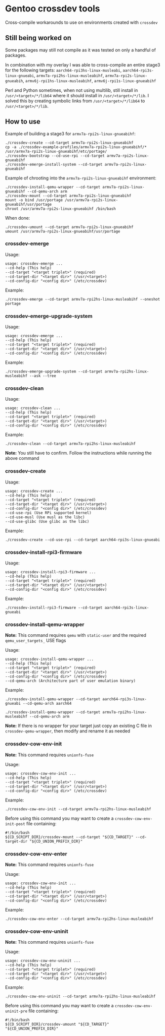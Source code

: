 # Gentoo crossdev tools
Cross-compile workarounds to use on environments created with `crossdev`

## Still being worked on
Some packages may still not compile as it was tested on only a handful of packages.

In combination with my overlay I was able to cross-compile an entire stage3 for the following targets: `aarch64-rpi3hs-linux-musleabi`, `aarch64-rpi3s-linux-gnueabi`, `armv7a-rpi2hs-linux-musleabihf`, `armv7a-rpi2s-linux-gnueabih`, `armv6j-rpi1hs-linux-musleabihf`, `armv6j-rpi1s-linux-gnueabihf`

Perl and Python sometimes, when not using multilib, still install in `/usr/<target>/*/lib64` where it should install in `/usr/<target>/*/lib`. I solved this by creating symbolic links from `/usr/<target>/*/lib64` to `/usr/<target>/*/lib`.

## How to use

Example of building a stage3 for `armv7a-rpi2s-linux-gnueabihf`:
```
./crossdev-create --cd-target armv7a-rpi2s-linux-gnueabihf
cp -a ./crossdev-example-profiles/armv7a-rpi2s-linux-gnueabihf/* /usr/armv7a-rpi2s-linux-gnueabihf/etc/portage/
./crossdev-bootstrap --cd-use-rpi --cd-target armv7a-rpi2s-linux-gnueabihf
./crossdev-emerge-install-system --cd-target armv7a-rpi2s-linux-gnueabihf
```

Example of chrooting into the `armv7a-rpi2s-linux-gnueabihf` environment:
```
./crossdev-install-qemu-wrapper --cd-target armv7a-rpi2s-linux-gnueabihf --cd-qemu-arch arm
./crossdev-mount --cd-target armv7a-rpi2s-linux-gnueabihf
mount -o bind /usr/portage /usr/armv7a-rpi2s-linux-gnueabihf/usr/portage
chroot /usr/armv7a-rpi2s-linux-gnueabihf /bin/bash
```

When done:
```
./crossdev-umount --cd-target armv7a-rpi2s-linux-gnueabihf
umount /usr/armv7a-rpi2s-linux-gnueabihf/usr/portage
```

### crossdev-emerge

Usage:
```
usage: crossdev-emerge ...
--cd-help (This help)
--cd-target "<target triplet>" (required)
--cd-target-dir "<target dir>" (/usr/<target>)
--cd-config-dir "<config dir>" (/etc/crossdev)
```
Example:
```
./crossdev-emerge --cd-target armv7a-rpi2hs-linux-musleabihf --oneshot portage 
```

### crossdev-emerge-upgrade-system

Usage:
```
usage: crossdev-emerge ...
--cd-help (This help)
--cd-target "<target triplet>" (required)
--cd-target-dir "<target dir>" (/usr/<target>)
--cd-config-dir "<config dir>" (/etc/crossdev)
```
Example:
```
./crossdev-emerge-upgrade-system --cd-target armv7a-rpi2hs-linux-musleabihf --ask --tree
```

### crossdev-clean

Usage:
```
usage: crossdev-clean ...
--cd-help (This help)
--cd-target "<target triplet>" (required)
--cd-target-dir "<target dir>" (/usr/<target>)
--cd-config-dir "<config dir>" (/etc/crossdev)
```
Example:
```
./crossdev-clean --cd-target armv7a-rpi2hs-linux-musleabihf
```
**Note:** You still have to confirm. Follow the instructions while running the above command

### crossdev-create

Usage:
```
usage: crossdev-create ...
--cd-help (This help)
--cd-target "<target triplet>" (required)
--cd-target-dir "<target dir>" (/usr/<target>)
--cd-config-dir "<config dir>" (/etc/crossdev)
--cd-use-rpi (Use RPi supported kernel)
--cd-use-musl (Use musl as the libc)
--cd-use-glibc (Use glibc as the libc)
```
Example:
```
./crossdev-create --cd-use-rpi --cd-target aarch64-rpi3s-linux-gnueabi
```

### crossdev-install-rpi3-firmware

Usage:
```
usage: crossdev-install-rpi3-firmware ...
--cd-help (This help)
--cd-target "<target triplet>" (required)
--cd-target-dir "<target dir>" (/usr/<target>)
--cd-config-dir "<config dir>" (/etc/crossdev)
```
Example:
```
./crossdev-install-rpi3-firmware --cd-target aarch64-rpi3s-linux-gnueabi
```
  
### crossdev-install-qemu-wrapper

**Note:** This command requires `qemu` with `static-user` and the required `qemu_user_targets_` USE flags

Usage:
```
usage: crossdev-install-qemu-wrapper ...
--cd-help (This help)
--cd-target "<target triplet>" (required)
--cd-target-dir "<target dir>" (/usr/<target>)
--cd-config-dir "<config dir>" (/etc/crossdev)
--cd-qemu-arch (Architecture part of user emulation binary)
```
Example:
```
./crossdev-install-qemu-wrapper --cd-target aarch64-rpi3s-linux-gnueabi --cd-qemu-arch aarch64
```
```
./crossdev-install-qemu-wrapper --cd-target armv7a-rpi2hs-linux-musleabihf --cd-qemu-arch arm
```

**Note:** If there is no wrapper for your target just copy an existing C file in `crossdev-qemu-wrapper`, then modify and rename it as needed

### crossdev-cow-env-init

**Note:** This command requires `unionfs-fuse`

Usage:
```
usage: crossdev-cow-env-init ...
--cd-help (This help)
--cd-target "<target triplet>" (required)
--cd-target-dir "<target dir>" (/usr/<target>)
--cd-config-dir "<config dir>" (/etc/crossdev)
```
Example:
```
./crossdev-cow-env-init --cd-target armv7a-rpi2hs-linux-musleabihf
```
Before using this command you may want to create a `crossdev-cow-env-init-post` file containing:
```
#!/bin/bash
${CD_SCRIPT_DIR}/crossdev-mount --cd-target "${CD_TARGET}" --cd-target-dir "${CD_UNION_PREFIX_DIR}"
```

### crossdev-cow-env-enter

**Note:** This command requires `unionfs-fuse`

Usage:
```
usage: crossdev-cow-env-init ...
--cd-help (This help)
--cd-target "<target triplet>" (required)
--cd-target-dir "<target dir>" (/usr/<target>)
--cd-config-dir "<config dir>" (/etc/crossdev)
```
Example:
```
./crossdev-cow-env-enter --cd-target armv7a-rpi2hs-linux-musleabihf
```

### crossdev-cow-env-uninit

**Note:** This command requires `unionfs-fuse`

Usage:
```
usage: crossdev-cow-env-uninit ...
--cd-help (This help)
--cd-target "<target triplet>" (required)
--cd-target-dir "<target dir>" (/usr/<target>)
--cd-config-dir "<config dir>" (/etc/crossdev)
```
Example:
```
./crossdev-cow-env-uninit --cd-target armv7a-rpi2hs-linux-musleabihf
```
Before using this command you may want to create a `crossdev-cow-env-uninit-pre` file containing:
```
#!/bin/bash
${CD_SCRIPT_DIR}/crossdev-umount "${CD_TARGET}" "${CD_UNION_PREFIX_DIR}"
```
